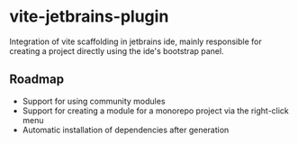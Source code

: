 # vite-jetbrains-plugin

Integration of vite scaffolding in jetbrains ide, mainly responsible for creating a project directly using the ide's bootstrap panel.

## Roadmap

- Support for using community modules
- Support for creating a module for a monorepo project via the right-click menu
- Automatic installation of dependencies after generation
